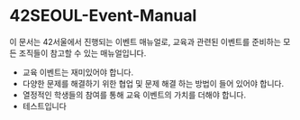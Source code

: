 # 42SEOUL-Event-Manual
이 문서는 42서울에서 진행되는 이벤트 매뉴얼로, 교육과 관련된 이벤트를 준비하는 모든 조직들이 참고할 수 있는 매뉴얼입니다.
* 교육 이벤트는 재미있어야 합니다.
* 다양한 문제를 해결하기 위한 협업 및 문제 해결 하는 방법이 들어 있어야 합니다.
* 열정적인 학생들의 참여를 통해 교육 이벤트의 가치를 더해야 합니다.
* 테스트입니다 
